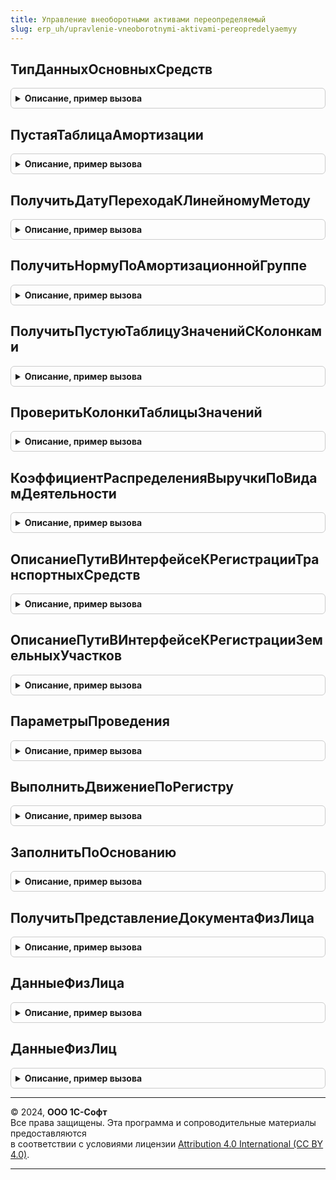 ```yaml
---
title: Управление внеоборотными активами переопределяемый
slug: erp_uh/upravlenie-vneoborotnymi-aktivami-pereopredelyaemyy
---
```



## ТипДанныхОсновныхСредств
<details style="margin: 1em 0; padding: 0.5em; border: 1px solid #ccc; border-radius: 6px;">

<summary style="font-weight: bold; cursor: pointer;">Описание, пример вызова</summary>

```bsl
// ПРОГРАММНЫЙ ИНТЕРФЕЙС

// Возвращает тип ссылка на справочник для хранения основных средст
//
// Возвращаемое значение:
// 		Тип - Тип ссылки на справочник ОС
//
Функция ТипДанныхОсновныхСредств() Экспорт
```

Пример вызова
```bsl
Результат = УправлениеВнеоборотнымиАктивамиПереопределяемый.ТипДанныхОсновныхСредств() 
```
</details>

## ПустаяТаблицаАмортизации
<details style="margin: 1em 0; padding: 0.5em; border: 1px solid #ccc; border-radius: 6px;">

<summary style="font-weight: bold; cursor: pointer;">Описание, пример вызова</summary>

```bsl

// РАСПРЕДЕЛЕНИЕ АМОРТИЗАЦИИ ПО НАПРАВЛЕНИЯМ ЗАТРАТ

Функция ПустаяТаблицаАмортизации() Экспорт
```

Пример вызова
```bsl
Результат = УправлениеВнеоборотнымиАктивамиПереопределяемый.ПустаяТаблицаАмортизации() 
```
</details>

## ПолучитьДатуПереходаКЛинейномуМетоду
<details style="margin: 1em 0; padding: 0.5em; border: 1px solid #ccc; border-radius: 6px;">

<summary style="font-weight: bold; cursor: pointer;">Описание, пример вызова</summary>

```bsl

// АМОРТИЗАЦИЯ НЕМАТЕРИАЛЬНЫХ АКТИВОВ

Функция ПолучитьДатуПереходаКЛинейномуМетоду(ДатаРасчета, Организация) Экспорт
```

Пример вызова
```bsl
Результат = УправлениеВнеоборотнымиАктивамиПереопределяемый.ПолучитьДатуПереходаКЛинейномуМетоду(ДатаРасчета, Организация) 
```
</details>

## ПолучитьНормуПоАмортизационнойГруппе
<details style="margin: 1em 0; padding: 0.5em; border: 1px solid #ccc; border-radius: 6px;">

<summary style="font-weight: bold; cursor: pointer;">Описание, пример вызова</summary>

```bsl

Функция ПолучитьНормуПоАмортизационнойГруппе(АмортизационнаяГруппа) Экспорт
```

Пример вызова
```bsl
Результат = УправлениеВнеоборотнымиАктивамиПереопределяемый.ПолучитьНормуПоАмортизационнойГруппе(АмортизационнаяГруппа) 
```
</details>

## ПолучитьПустуюТаблицуЗначенийСКолонками
<details style="margin: 1em 0; padding: 0.5em; border: 1px solid #ccc; border-radius: 6px;">

<summary style="font-weight: bold; cursor: pointer;">Описание, пример вызова</summary>

```bsl

// ПРОЧИЕ

// Возвращает пустую таблицу значений с заранее созданными колонками
// Нужно для создания пустых таблиц значения для дальнейшей
//   обработки в функциях "ПодготовитьПараметры*"
//
Функция ПолучитьПустуюТаблицуЗначенийСКолонками(СтруктураКолонок) Экспорт
```

Пример вызова
```bsl
Результат = УправлениеВнеоборотнымиАктивамиПереопределяемый.ПолучитьПустуюТаблицуЗначенийСКолонками(СтруктураКолонок) 
```
</details>

## ПроверитьКолонкиТаблицыЗначений
<details style="margin: 1em 0; padding: 0.5em; border: 1px solid #ccc; border-radius: 6px;">

<summary style="font-weight: bold; cursor: pointer;">Описание, пример вызова</summary>

```bsl

// Возвращает список обязательных колонок (через запятую), отсутствующих в таблице значений
//
//Параметры:
//	Таблица 			- <ТаблицаЗначений> - проверяемая таблица
//	ОбязательныеКолонки - <Строка> - имена колонок, которые обязательно должны присутствовать в таблице
//
//Возвращаемое значение:
//	<Строка> - имена отсутствующих в таблице колонок через запятую
Функция ПроверитьКолонкиТаблицыЗначений(Таблица, ОбязательныеКолонки) Экспорт
```

Пример вызова
```bsl
Результат = УправлениеВнеоборотнымиАктивамиПереопределяемый.ПроверитьКолонкиТаблицыЗначений(Таблица, ОбязательныеКолонки));
```
</details>

## КоэффициентРаспределенияВыручкиПоВидамДеятельности
<details style="margin: 1em 0; padding: 0.5em; border: 1px solid #ccc; border-radius: 6px;">

<summary style="font-weight: bold; cursor: pointer;">Описание, пример вызова</summary>

```bsl

// Определяет коэффициент распределения выручки по видам деятельности
// (ЕНВД / не ЕНВД) за период.
//
// Параметры:
//  Организация - СправочникСсылка.Организации - Организация.
//  НачДата     - Дата - Начало периода расчета.
//	КонДата     - Дата - Окончание периода расчета.
//
// Возвращаемое значение:
//  Число - Коэффициент распределения расходов по видам деятельности.
//
Функция КоэффициентРаспределенияВыручкиПоВидамДеятельности(Организация, Знач НачДата, Знач КонДата) Экспорт
```

Пример вызова
```bsl
Результат = УправлениеВнеоборотнымиАктивамиПереопределяемый.КоэффициентРаспределенияВыручкиПоВидамДеятельности(Организация, НачДата, КонДата) 
```
</details>

## ОписаниеПутиВИнтерфейсеКРегистрацииТранспортныхСредств
<details style="margin: 1em 0; padding: 0.5em; border: 1px solid #ccc; border-radius: 6px;">

<summary style="font-weight: bold; cursor: pointer;">Описание, пример вызова</summary>

```bsl

// Функция возвращает строку с описание для пользователя ссылки в интерфейсе,
// где расположен регистр сведений "Регистрация транспортных средств".
//
// Возвращаемое значение:
//	 Строка.
//
Функция ОписаниеПутиВИнтерфейсеКРегистрацииТранспортныхСредств() Экспорт
```

Пример вызова
```bsl
Результат = УправлениеВнеоборотнымиАктивамиПереопределяемый.ОписаниеПутиВИнтерфейсеКРегистрацииТранспортныхСредств() 
```
</details>

## ОписаниеПутиВИнтерфейсеКРегистрацииЗемельныхУчастков
<details style="margin: 1em 0; padding: 0.5em; border: 1px solid #ccc; border-radius: 6px;">

<summary style="font-weight: bold; cursor: pointer;">Описание, пример вызова</summary>

```bsl

// Функция возвращает строку с описание для пользователя ссылки в интерфейсе,
// где расположен регистр сведений "Параметры начисления земельного налога".
//
// Возвращаемое значение:
//	 Строка.
//
Функция ОписаниеПутиВИнтерфейсеКРегистрацииЗемельныхУчастков() Экспорт
```

Пример вызова
```bsl
Результат = УправлениеВнеоборотнымиАктивамиПереопределяемый.ОписаниеПутиВИнтерфейсеКРегистрацииЗемельныхУчастков() 
```
</details>

## ПараметрыПроведения
<details style="margin: 1em 0; padding: 0.5em; border: 1px solid #ccc; border-radius: 6px;">

<summary style="font-weight: bold; cursor: pointer;">Описание, пример вызова</summary>

```bsl

////////////////////////////////////////////////////////////////////////////////
// ПРОЦЕДУРЫ И ФУНКЦИИ РАБОТЫ С ДВИЖЕНИЯМИ ДОКУМЕНТОВ

Функция ПараметрыПроведения(ИсходнаяТаблица, СписокКолонок) Экспорт
```

Пример вызова
```bsl
Результат = УправлениеВнеоборотнымиАктивамиПереопределяемый.ПараметрыПроведения(ИсходнаяТаблица, СписокКолонок) 
```
</details>

## ВыполнитьДвижениеПоРегистру
<details style="margin: 1em 0; padding: 0.5em; border: 1px solid #ccc; border-radius: 6px;">

<summary style="font-weight: bold; cursor: pointer;">Описание, пример вызова</summary>

```bsl

// Выполняет движение по регистру.
//
// Параметры:
//  НаборДвижений   - набор движений регистра.
//
Процедура ВыполнитьДвижениеПоРегистру(НаборДвижений, ВидДвижения = Неопределено) Экспорт
```

Пример вызова
```bsl
УправлениеВнеоборотнымиАктивамиПереопределяемый.ВыполнитьДвижениеПоРегистру(НаборДвижений, ВидДвижения);
```
</details>

## ЗаполнитьПоОснованию
<details style="margin: 1em 0; padding: 0.5em; border: 1px solid #ccc; border-radius: 6px;">

<summary style="font-weight: bold; cursor: pointer;">Описание, пример вызова</summary>

```bsl

// Процедура предназначена для заполнения общих реквизитов документов по документу основанию,
//	вызывается в обработчиках событий "ОбработкаЗаполнения" в модулях документов.
//
// Параметры:
//  ДокументОбъект  - объект редактируемого документа,
//  ДокументОснование - объект документа основания
//  КопироватьПодразделение - булево - если да - подразделение организации берется из документа-основания,
//										если нет - из реквизита СчетОрганизации или настройки пользователя
//
Процедура ЗаполнитьПоОснованию(ДокументОбъект, ДокументОснование, КопироватьПодразделение = Истина) Экспорт
```

Пример вызова
```bsl
УправлениеВнеоборотнымиАктивамиПереопределяемый.ЗаполнитьПоОснованию(ДокументОбъект, ДокументОснование, КопироватьПодразделение);
```
</details>

## ПолучитьПредставлениеДокументаФизЛица
<details style="margin: 1em 0; padding: 0.5em; border: 1px solid #ccc; border-radius: 6px;">

<summary style="font-weight: bold; cursor: pointer;">Описание, пример вызова</summary>

```bsl

///////////////////////////////////////////////////////////////////////////////
// ПРОЦЕДУРЫ И ФУНКЦИИ РАБОТЫ С ФИЗЛИЦАМИ

// Получение представления для документа, удостоверяющего личность
//
// Параметры:
//  ДанныеФизЛица  - Коллекция данных физ. лица (структура, строка таблицы, ...), содержащая значения:
//                   ВидДокумента, ДокументСерия, Номер, ДатаВыдачи, КемВыдан.
//
// Возвращаемое значение:
//   Строка   - Представление документа, удостоверяющего личность.
//
Функция ПолучитьПредставлениеДокументаФизЛица(ДанныеФизЛица) Экспорт
```

Пример вызова
```bsl
Результат = УправлениеВнеоборотнымиАктивамиПереопределяемый.ПолучитьПредставлениеДокументаФизЛица(ДанныеФизЛица));
```
</details>

## ДанныеФизЛица
<details style="margin: 1em 0; padding: 0.5em; border: 1px solid #ccc; border-radius: 6px;">

<summary style="font-weight: bold; cursor: pointer;">Описание, пример вызова</summary>

```bsl

// Функция возвращает совокупность данных о физическом лице в виде структуры,
// В совокупность данных входит ФИО, должность в заданной организации,
// паспортные данные и др.
//
// Параметры:
//  Организация  - СправочникСсылка.Организации - организация, по которой
//                 определяется должность и подразделение работника
//  ФизЛицо      - СправочникСсылка.ФизическиеЛица - физическое лицо,
//                 по которому возвращается совокупность данных
//  ДатаСреза    - Дата - дата, на которую считываются данные
//  ФИОКратко    - Булево - если Истина (по умолчанию), Представление физ.лица включает фамилию и инициалы, если Ложь - фамилию и полностью имя и отчество
//
// Возвращаемое значение:
//  Структура    - Структура с совокупностью данных о физическом лице:
//                 - Фамилия
//                 - Имя
//                 - Отчество
//                 - Представление (Фамилия И.О.)
//                 - Подразделение
//                 - ВидДокумента
//                 - Серия
//                 - Номер
//                 - ДатаВыдачи
//                 - КемВыдан
//                 - КодПодразделения
//
Функция ДанныеФизЛица(Организация, ФизЛицо, ДатаСреза, ФИОКратко = Истина) Экспорт
```

Пример вызова
```bsl
Результат = УправлениеВнеоборотнымиАктивамиПереопределяемый.ДанныеФизЛица(Организация, ФизЛицо, ДатаСреза, ФИОКратко);
```
</details>

## ДанныеФизЛиц
<details style="margin: 1em 0; padding: 0.5em; border: 1px solid #ccc; border-radius: 6px;">

<summary style="font-weight: bold; cursor: pointer;">Описание, пример вызова</summary>

```bsl

// Функция возвращает совокупность данных о физических лицах в виде таблицы
// значений. В совокупность данных входит ФИО, должность в заданной
// организации, паспортные данные и др.
//
// Параметры:
//  Организация  - СправочникСсылка.Организации - организация, по которой
//                 определяется должность и подразделение работника(ов)
//  ФизЛицо      - СправочникСсылка.ФизическиеЛица или Массив - физическое лицо
//                 или список физ. лиц, по которым возвращается совокупность
//                 данных
//  ДатаСреза    - Дата - дата, на которую считываются данные
//
// Возвращаемое значение:
//  ТаблицаЗначений - Таблица с совокупностью данных о физическом лице.
//                  Колонки: возвращаемой таблицы:
//                  - Фамилия
//                  - Имя
//                  - Отчество
//                  - Представление (Фамилия И.О.)
//                  - Подразделение
//                  - ВидДокумента
//                  - Серия
//                  - Номер
//                  - ДатаВыдачи
//                  - КемВыдан
//                  - КодПодразделения
//
Функция ДанныеФизЛиц(Организация, ФизЛицо, ДатаСреза) Экспорт
```

Пример вызова
```bsl
Результат = УправлениеВнеоборотнымиАктивамиПереопределяемый.ДанныеФизЛиц(Организация, ФизЛицо, ДатаСреза) 
```
</details>

---

© 2024, **ООО 1С-Софт**  
Все права защищены. Эта программа и сопроводительные материалы предоставляются  
в соответствии с условиями лицензии [Attribution 4.0 International (CC BY 4.0)](https://creativecommons.org/licenses/by/4.0/legalcode).

---
